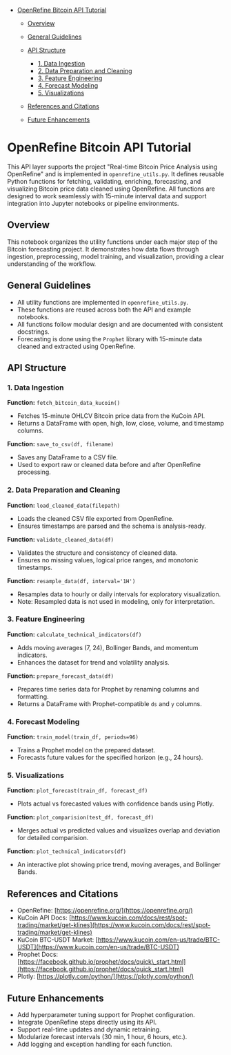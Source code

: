 <!-- toc -->

* [OpenRefine Bitcoin API Tutorial](#openrefine-bitcoin-api-tutorial)

  * [Overview](#overview)
  * [General Guidelines](#general-guidelines)
  * [API Structure](#api-structure)

    * [1. Data Ingestion](#1-data-ingestion)
    * [2. Data Preparation and Cleaning](#2-data-preparation-and-cleaning)
    * [3. Feature Engineering](#3-feature-engineering)
    * [4. Forecast Modeling](#4-forecast-modeling)
    * [5. Visualizations](#5-visualizations)
  * [References and Citations](#references-and-citations)
  * [Future Enhancements](#future-enhancements)

<!-- tocstop -->

# OpenRefine Bitcoin API Tutorial

This API layer supports the project "Real-time Bitcoin Price Analysis using OpenRefine" and is implemented in `openrefine_utils.py`. It defines reusable Python functions for fetching, validating, enriching, forecasting, and visualizing Bitcoin price data cleaned using OpenRefine. All functions are designed to work seamlessly with 15-minute interval data and support integration into Jupyter notebooks or pipeline environments.

## Overview

This notebook organizes the utility functions under each major step of the Bitcoin forecasting project. It demonstrates how data flows through ingestion, preprocessing, model training, and visualization, providing a clear understanding of the workflow.

## General Guidelines

* All utility functions are implemented in `openrefine_utils.py`.
* These functions are reused across both the API and example notebooks.
* All functions follow modular design and are documented with consistent docstrings.
* Forecasting is done using the `Prophet` library with 15-minute data cleaned and extracted using OpenRefine.

## API Structure

### 1. Data Ingestion

**Function:** `fetch_bitcoin_data_kucoin()`

* Fetches 15-minute OHLCV Bitcoin price data from the KuCoin API.
* Returns a DataFrame with open, high, low, close, volume, and timestamp columns.

**Function:** `save_to_csv(df, filename)`

* Saves any DataFrame to a CSV file.
* Used to export raw or cleaned data before and after OpenRefine processing.

### 2. Data Preparation and Cleaning

**Function:** `load_cleaned_data(filepath)`

* Loads the cleaned CSV file exported from OpenRefine.
* Ensures timestamps are parsed and the schema is analysis-ready.

**Function:** `validate_cleaned_data(df)`

* Validates the structure and consistency of cleaned data.
* Ensures no missing values, logical price ranges, and monotonic timestamps.

**Function:** `resample_data(df, interval='1H')`

* Resamples data to hourly or daily intervals for exploratory visualization.
* Note: Resampled data is not used in modeling, only for interpretation.

### 3. Feature Engineering

**Function:** `calculate_technical_indicators(df)`

* Adds moving averages (7, 24), Bollinger Bands, and momentum indicators.
* Enhances the dataset for trend and volatility analysis.

**Function:** `prepare_forecast_data(df)`

* Prepares time series data for Prophet by renaming columns and formatting.
* Returns a DataFrame with Prophet-compatible `ds` and `y` columns.

### 4. Forecast Modeling

**Function:** `train_model(train_df, periods=96)`

* Trains a Prophet model on the prepared dataset.
* Forecasts future values for the specified horizon (e.g., 24 hours).

### 5. Visualizations

**Function:** `plot_forecast(train_df, forecast_df)`

* Plots actual vs forecasted values with confidence bands using Plotly.

**Function:** `plot_comparision(test_df, forecast_df)`

* Merges actual vs predicted values and visualizes overlap and deviation for detailed comparision.

**Function:** `plot_technical_indicators(df)`

* An interactive plot showing price trend, moving averages, and Bollinger Bands.


## References and Citations

* OpenRefine: [https://openrefine.org/](https://openrefine.org/)
* KuCoin API Docs: [https://www.kucoin.com/docs/rest/spot-trading/market/get-klines](https://www.kucoin.com/docs/rest/spot-trading/market/get-klines)
* KuCoin BTC-USDT Market: [https://www.kucoin.com/en-us/trade/BTC-USDT](https://www.kucoin.com/en-us/trade/BTC-USDT)
* Prophet Docs: [https://facebook.github.io/prophet/docs/quick\_start.html](https://facebook.github.io/prophet/docs/quick_start.html)
* Plotly: [https://plotly.com/python/](https://plotly.com/python/)

## Future Enhancements

* Add hyperparameter tuning support for Prophet configuration.
* Integrate OpenRefine steps directly using its API.
* Support real-time updates and dynamic retraining.
* Modularize forecast intervals (30 min, 1 hour, 6 hours, etc.).
* Add logging and exception handling for each function.
